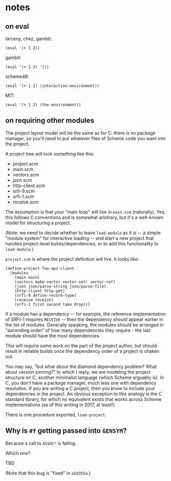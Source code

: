 # notes

## on eval

larceny, chez, gambit:

`(eval '(+ 1 2))`

gambit:

`(eval '(+ 1 2) '())`

scheme48:

`(eval '(+ 1 2) (interaction-environment))`

MIT:

`(eval '(+ 1 2) (the-environment))`

## on requiring other modules

The project layout model will be the same as for C: there is no package manager, so you'll need to put whatever files of Scheme code you want into the project.

A project tree will look something like this:

- project.scm
- main.scm
- vectors.scm
- json.scm
- http-client.scm
- srfi-9.scm
- srfi-1.scm
- receive.scm

The assumption is that your "main loop" will live in `main.scm` (naturally).  Yes, this follows C conventions and is somewhat arbitrary, but it's a well-known model for structuring a project.

(Note: we need to decide whether to leave `load-module` as it is -- a simple "module system" for interactive loading -- and start a new project that handles project-level builds/dependencies, or to add this functionality to `load-module`.)

`project.scm` is where the project definition will live.  It looks like:

```
(define-project foo-api-client
  (modules
    (main main)
    (vectors make-vector vector-set! vector-ref)
    (json json/parse-string json/parse-file)
    (http-client http-get)
    (srfi-9 define-record-type)
    (receive receive)
    (srfi-1 first second take drop)))
```

If a module has a dependency -- for example, the reference implementation of SRFI-1 requires `RECEIVE` -- then the dependency should appear earlier in the list of modules.  Generally speaking, the modules should be arranged in "ascending order" of how many dependencies they require - the last module should have the most dependencies.

This will require some work on the part of the project author, but should result in reliable builds once the dependency order of a project is shaken out.

You may say, "but what about the diamond dependency problem?  What about version pinning?" to which I reply, we are modeling the project structure on C, another minimalist language (which Scheme arguably is).  In C, you don't have a package manager, much less one with dependency resolution.  If you are writing a C project, then you know to include your dependencies in the project.  An obvious exception to this analogy is the C standard library, for which no equivalent exists that works across Scheme implementations (as of this writing in 2017, at least!).

There is one procedure exported, `load-project`.

## Why is `#f` getting passed into `GENSYM`?

Because a call to `ASSOC*` is failing.

Which one?

TBD

(Note that this bug is "fixed" in `a5d355a`.)
